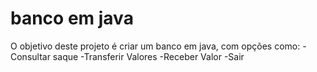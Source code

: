 # banco em java
O objetivo deste projeto é criar um banco em java, com opções como:
-Consultar saque
-Transferir Valores
-Receber Valor
-Sair
